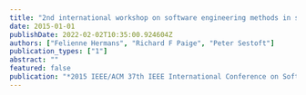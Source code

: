 ```yaml
---
title: "2nd international workshop on software engineering methods in spreadsheets (SEMS 2015)"
date: 2015-01-01
publishDate: 2022-02-02T10:35:00.924604Z
authors: ["Felienne Hermans", "Richard F Paige", "Peter Sestoft"]
publication_types: ["1"]
abstract: ""
featured: false
publication: "*2015 IEEE/ACM 37th IEEE International Conference on Software Engineering*"
---
```


